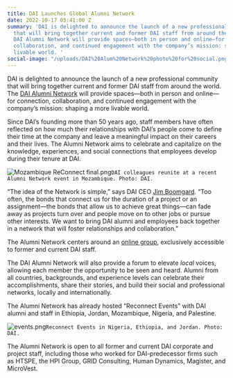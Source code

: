 ```yaml
---
title: DAI Launches Global Alumni Network
date: 2022-10-17 05:41:00 Z
summary: 'DAI is delighted to announce the launch of a new professional community
  that will bring together current and former DAI staff from around the world. The
  DAI Alumni Network will provide spaces—both in person and online—for connection,
  collaboration, and continued engagement with the company’s mission: shaping a more
  livable world. '
social-image: "/uploads/DAI%20Alum%20Network%20photo%20for%20social.png"
---
```


DAI is delighted to announce the launch of a new professional community that will bring together current and former DAI staff from around the world. The [DAI Alumni Network](https://www.linkedin.com/groups/5046808/) will provide spaces—both in person and online—for connection, collaboration, and continued engagement with the company’s mission: shaping a more livable world. 

Since DAI’s founding more than 50 years ago, staff members have often reflected on how much their relationships with DAI’s people come to define their time at the company and leave a meaningful impact on their careers and their lives. The Alumni Network aims to celebrate and capitalize on the knowledge, experiences, and social connections that employees develop during their tenure at DAI.  

![Mozambique ReConnect final.png](/uploads/Mozambique%20ReConnect%20final.png)`DAI colleagues reunite at a recent Alumni Network event in Mozambique. Photo: DAI.`

“The idea of the Network is simple,” says DAI CEO [Jim Boomgard](https://www.dai.com/who-we-are/board/james-boomgard). “Too often, the bonds that connect us for the duration of a project or an assignment—the bonds that allow us to achieve great things—can fade away as projects turn over and people move on to other jobs or pursue other interests. We want to bring DAI alumni and employees back together in a network that will foster relationships and collaboration.” 

The Alumni Network centers around an [online group](https://www.linkedin.com/groups/5046808/), exclusively accessible to former and current DAI staff. 

The DAI Alumni Network will also provide a forum to elevate *local* voices, allowing each member the opportunity to be seen and heard. Alumni from all countries, backgrounds, and experience levels can celebrate their accomplishments, share their stories, and build their social and professional networks, locally and internationally.  

The Alumni Network has already hosted “Reconnect Events” with DAI alumni and staff in Ethiopia, Jordan, Mozambique, Nigeria, and Palestine.   

![events.png](/uploads/events.png)`Reconnect Events in Nigeria, Ethiopia, and Jordan. Photo: DAI.`

The Alumni Network is open to all former and current DAI corporate and project staff, including those who worked for DAI-predecessor firms such as HTSPE, the HPI Group, GRID Consulting, Human Dynamics, Magister, and MicroVest.
